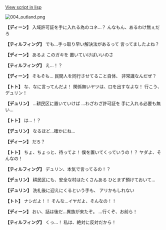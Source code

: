 [View script in lisp](../scripts/1410302.txt)

![004_outland.png](../images/backgrounds/004_outland.png)

**【ディーン】**
入域許可証を手に入れる為のコネ…？
んなもん、あるわけ無ぇだろ

**【ティルフィング】**
でも…手っ取り早い解決法があるって
言ってましたよね？

**【ディーン】**
あるよ
このガキを
置いていけばいいのさ

**【ティルフィング】**
え…！？

**【ディーン】**
そもそも…
民間人を同行させてること自体、
非常識なんだぜ？

**【トト】**
な、なに言ってんだよ！
関係無いヤツは、口を出すなよな！
行こう、デュリン！

**【デュリン】**
…耕民区に置いていけば
…わざわざ許可証を
手に入れる必要も無い…

**【トト】**
は…！？

**【デュリン】**
なるほど…確かにね…

**【ディーン】**
だろ？

**【トト】**
ちょ、ちょっと、待ってよ！
僕を置いてくっていうの！？
ヤダよ、そんなの！

**【ティルフィング】**
デュリン、本気で言ってるの！？

**【デュリン】**
耕民区にも、安全な村はたくさんある
ひとまず預けておいて…

**【デュリン】**
洗礼後に迎えにくるという手も、
アリかもしれない

**【トト】**
ナシだよ！！
そんな…イヤだよ、そんなの！！

**【ディーン】**
おい、話は後だ…異族が来たぞ。
…行くぞ、お前ら！

**【ティルフィング】**
くっ…！
私は、絶対に反対だから！